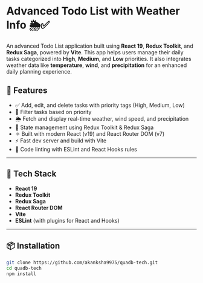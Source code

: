 #  Advanced Todo List with Weather Info 🌦️✅

An advanced Todo List application built using **React 19**, **Redux Toolkit**, and **Redux Saga**, powered by **Vite**. This app helps users manage their daily tasks categorized into **High**, **Medium**, and **Low** priorities. It also integrates weather data like **temperature**, **wind**, and **precipitation** for an enhanced daily planning experience.

## 🚀 Features

- ✅ Add, edit, and delete tasks with priority tags (High, Medium, Low)
- 🎯 Filter tasks based on priority
- 🌦️ Fetch and display real-time weather, wind speed, and precipitation
- 🔁 State management using Redux Toolkit & Redux Saga
- ⚛️ Built with modern React (v19) and React Router DOM (v7)
- ⚡ Fast dev server and build with Vite
- 🧹 Code linting with ESLint and React Hooks rules

---

## 🧰 Tech Stack

- **React 19**
- **Redux Toolkit**
- **Redux Saga**
- **React Router DOM**
- **Vite**
- **ESLint** (with plugins for React and Hooks)

---

## 📦 Installation

```bash
git clone https://github.com/akanksha9975/quadb-tech.git
cd quadb-tech
npm install

